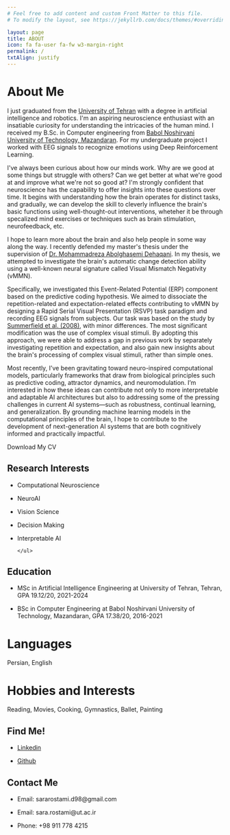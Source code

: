 ```yaml
---
# Feel free to add content and custom Front Matter to this file.
# To modify the layout, see https://jekyllrb.com/docs/themes/#overriding-theme-defaults

layout: page
title: ABOUT
icon: fa fa-user fa-fw w3-margin-right
permalink: /
txtAlign: justify
---
```



# About Me

I just graduated from the [University of Tehran](https://ut.ac.ir/en) with a degree in artificial intelligence and robotics. I'm an aspiring neuroscience enthusiast with an insatiable curiosity for understanding the intricacies of the human mind.
I received my B.Sc. in Computer engineering from [Babol Noshirvani University of Technology, Mazandaran](https://nit.ac.ir/en).
For my undergraduate project I worked with EEG signals to recognize emotions using Deep Reinforcement Learning.

I've always been curious about how our minds work. Why are we good at some things but struggle with others? Can we get better at what we're good at and improve what we're not so good at?
I'm strongly confident that neuroscience has the capability to offer insights into these questions over time. It begins with understanding how the brain operates for distinct tasks, and gradually, we can develop the skill to cleverly influence the brain's basic functions using well-thought-out interventions, wheteher it be through specalized mind exercises or techniques such as brain stimulation, neurofeedback, etc.

I hope to learn more about the brain and also help people in some way along the way. I recently defended my master's thesis under the supervision of [Dr. Mohammadreza Abolghasemi Dehaqani](https://ece.ut.ac.ir/en/~dehaqani). In my thesis, we attempted to investigate the brain's automatic change detection ability using a well-known neural signature called Visual Mismatch Negativity (vMMN).

Specifically, we investigated this Event-Related Potential (ERP) component based on the predictive coding hypothesis. We aimed to dissociate the repetition-related and expectation-related effects contributing to vMMN by designing a Rapid Serial Visual Presentation (RSVP) task paradigm and recording EEG signals from subjects. Our task was based on the study by [Summerfield et al. (2008)](https://www.nature.com/articles/nn.2163), with minor differences. The most significant modification was the use of complex visual stimuli. By adopting this approach, we were able to address a gap in previous work by separately investigating repetition and expectation, and also gain new insights about the brain's processing of complex visual stimuli, rather than simple ones.


Most recently, I’ve been gravitating toward neuro-inspired computational models, particularly frameworks that draw from biological principles such as predictive coding, attractor dynamics, and neuromodulation. I’m interested in how these ideas can contribute not only to more interpretable and adaptable AI architectures but also to addressing some of the pressing challenges in current AI systems—such as robustness, continual learning, and generalization. By grounding machine learning models in the computational principles of the brain, I hope to contribute to the development of next-generation AI systems that are both cognitively informed and practically impactful.


<!-- <a href="https://github.com/SaraRostami/SaraRostami.github.io/blob/main/files/SaraRostamidarounkola_CV.pdf" class="w3-button w3-white w3-border w3-border-indigo w3-round-large w3-text-blue">Download My CV</a>  -->


<a onclick="window.open('/files/SaraRostamidarounkola_CV.pdf')" class="w3-button w3-white w3-border w3-border-indigo w3-round-large w3-text-blue">Download My CV</a> <!--<a href="#" class="w3-button w3-white w3-border w3-border-indigo w3-round-large w3-text-blue">Download My Resume</a>-->


<div class="w3-row">
  <div class="w3-col l6 m6 s12">
    <h2 id="research-interests">Research Interests</h2>
    <ul>
      <li><p>Computational Neuroscience</p></li>
	   <li><p>NeuroAI</p></li>
     <li><p>Vision Science</p></li>
      <li><p>Decision Making</p></li>
      <li><p>Interpretable AI</p></li>	  
      
    </ul>       
  </div>
  <div class="w3-col l6 m6 s12">
    <h2 id="Education">Education</h2>
    <ul>
      <li><p>MSc in Artificial Intelligence Engineering at University of Tehran, Tehran, GPA 19.12/20, 2021-2024</p></li>
      <li><p>BSc in Computer Engineering at Babol Noshirvani University of Technology, Mazandaran, GPA 17.38/20, 2016-2021</p></li>
    </ul>
  </div>
</div>

# Languages
Persian, English

# Hobbies and Interests
Reading, Movies, Cooking, Gymnastics, Ballet, Painting


<div class="w3-row">
  <div class="w3-col l6 m6 s12 w3">
    <h2 id="Find Me!">Find Me!</h2>
    <ul>
      <li><p><a href="https://ir.linkedin.com/in/sara-rostami-7022181b0">Linkedin</a></p></li>
      <li><p><a href="https://github.com/SaraRostami">Github</a></p></li>
    </ul>
  </div>
  <div class="w3-col l6 m6 s12 w3">
    <h2 id="Contact Me">Contact Me</h2>
      <ul>
        <li><p>Email: sararostami.d98@gmail.com</p></li>
        <li><p>Email: sara.rostami@ut.ac.ir</p></li>
        <li><p>Phone: +98 911 778 4215</p></li>
      </ul>
  </div>
</div>






